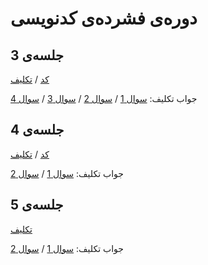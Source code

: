 # دوره‌ی فشرده‌ی کدنویسی

## جلسه‌ی 3

[کد](session%203/session3.js) / [تکلیف](session%203/session3_homework.md)

جواب تکلیف: [سوال 1](session%203/homework_1.js) / [سوال 2](session%203/homework_2.js) / [سوال 3](session%203/homework_3.js) / [سوال 4](session%203/homework_4.js)

## جلسه‌ی 4

[کد](session%204/session4.js) / [تکلیف](session%204/session4_homework.md)

جواب تکلیف: [سوال 1](session%204/homework_1.js) / [سوال 2](session%204/homework_2.js)

## جلسه‌ی 5

[تکلیف](session%205/session5_homework.md)

جواب تکلیف: [سوال 1](session%205/homework_1.js) / [سوال 2](session%205/homework_2.js)
